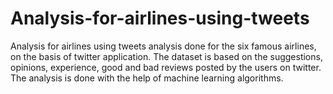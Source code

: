 # Analysis-for-airlines-using-tweets
Analysis for airlines using tweets analysis done for the six famous airlines, on the basis of twitter application. The dataset is based on the suggestions, opinions, experience, good and bad reviews posted by the users on twitter. The analysis is done with the help of machine learning algorithms.
